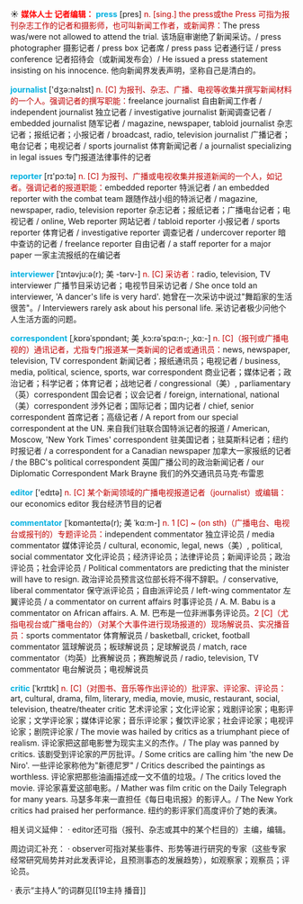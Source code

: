 ☀ <font color="red">**媒体人士 记者编辑：**</font>
<font color="sky blue">**press**</font> [pres] 
<font color="#c00000">n. [sing.] the press或the Press 可指为报刊杂志工作的记者和摄影师，也可叫新闻工作者，或新闻界：</font>The press was/were not allowed to attend the trial. 该场庭审谢绝了新闻采访。/ press photographer 摄影记者 / press box 记者席 / press pass 记者通行证 / press conference 记者招待会（或新闻发布会）/ He issued a press statement insisting on his innocence. 他向新闻界发表声明，坚称自己是清白的。

<font color="sky blue">**journalist**</font> ['dӡə:nəlɪst] 
<font color="#c00000">n. [C] 为报刊、杂志、广播、电视等收集并撰写新闻材料的一个人。强调记者的撰写职能：</font>freelance journalist 自由新闻工作者 / independent journalist 独立记者 / investigative journalist 新闻调查记者 / embedded journalist 随军记者 / magazine, newspaper, tabloid journalist 杂志记者；报纸记者；小报记者 / broadcast, radio, television journalist 广播记者；电台记者；电视记者 / sports journalist 体育新闻记者 / a journalist specializing in legal issues 专门报道法律事件的记者

<font color="sky blue">**reporter**</font> [rɪ'pɔ:tə] 
<font color="#c00000">n. [C] 为报刊、广播或电视收集并报道新闻的一个人，如记者。强调记者的报道职能：</font>embedded reporter 特派记者 / an embedded reporter with the combat team 跟随作战小组的特派记者 / magazine, newspaper, radio, television reporter 杂志记者；报纸记者；广播电台记者；电视记者 / online, Web reporter 网站记者 / tabloid reporter 小报记者 / sports reporter 体育记者 / investigative reporter 调查记者 / undercover reporter 暗中查访的记者 / freelance reporter 自由记者 / a staff reporter for a major paper 一家主流报纸的在编记者
                      
<font color="sky blue">**interviewer**</font> [ˈɪntəvju:ə(r); 美 -tərv-]
<font color="#c00000">n. [C] 采访者：</font>radio, television, TV interviewer 广播节目采访记者；电视节目采访记者 / She once told an interviewer, 'A dancer's life is very hard'. 她曾在一次采访中说过"舞蹈家的生活很苦"。/ Interviewers rarely ask about his personal life. 采访记者极少问他个人生活方面的问题。

<font color="sky blue">**correspondent**</font> [ˌkɒrəˈspɒndənt; 美 ˌkɔ:rəˈspɑ:n-; ˌkɑ:-]
<font color="#c00000">n. [C]（报刊或广播电视的）通讯记者，尤指专门报道某一类新闻的记者或通讯员：</font>news, newspaper, television, TV correspondent 新闻记者；报纸通讯员；电视记者 / business, media, political, science, sports, war correspondent 商业记者；媒体记者；政治记者；科学记者；体育记者；战地记者 / congressional（美）, parliamentary（英）correspondent 国会记者；议会记者 / foreign, international, national（美）correspondent 涉外记者；国际记者；国内记者 / chief, senior correspondent 首席记者；高级记者 / A report from our special correspondent at the UN. 来自我们驻联合国特派记者的报道 / American, Moscow, 'New York Times' correspondent 驻美国记者；驻莫斯科记者；纽约时报记者 / a correspondent for a Canadian newspaper 加拿大一家报纸的记者 / the BBC's political correspondent 英国广播公司的政治新闻记者 / our Diplomatic Correspondent Mark Brayne 我们的外交通讯员马克·布雷恩

<font color="sky blue">**editor**</font> ['edɪtə] 
<font color="#c00000">n. [C] 某个新闻领域的广播电视报道记者（journalist）或编辑：</font>our economics editor 我台经济节目的记者
           
<font color="sky blue">**commentator**</font> [ˈkɒmənteɪtə(r); 美 ˈkɑ:m-]
<font color="#c00000">n. 1 [C] ~ (on sth)（广播电台、电视台或报刊的）专题评论员：</font>independent commentator 独立评论员 / media commentator 媒体评论员 / cultural, economic, legal, news（美）, political, social commentator 文化评论员；经济评论员；法律评论员；新闻评论员；政治评论员；社会评论员 / Political commentators are predicting that the minister will have to resign. 政治评论员预言这位部长将不得不辞职。/ conservative, liberal commentator 保守派评论员；自由派评论员 / left-wing commentator 左翼评论员 / a commentator on current affairs 时事评论员 / A. M. Babu is a commentator on African affairs. A. M. 巴布是一位非洲事务评论员。<font color="#c00000">2 [C]（尤指电视台或广播电台的）（对某个大事件进行现场报道的）现场解说员、实况播音员：</font>sports commentator 体育解说员 / basketball, cricket, football commentator 篮球解说员；板球解说员；足球解说员 / match, race commentator（均英）比赛解说员；赛跑解说员 / radio, television, TV commentator 电台解说员；电视解说员
           
<font color="sky blue">**critic**</font> [ˈkrɪtɪk]
<font color="#c00000">n. [C]（对图书、音乐等作出评论的）批评家、评论家、评论员：</font>art, cultural, drama, film, literary, media, movie, music, restaurant, social, television, theatre/theater critic 艺术评论家；文化评论家；戏剧评论家；电影评论家；文学评论家；媒体评论家；音乐评论家；餐饮评论家；社会评论家；电视评论家；剧院评论家 / The movie was hailed by critics as a triumphant piece of realism. 评论家把这部电影誉为现实主义的杰作。/ The play was panned by critics. 该剧受到评论家的严厉批评。/ Some critics are calling him 'the new De Niro'. 一些评论家称他为"新德尼罗" / Critics described the paintings as worthless. 评论家把那些油画描述成一文不值的垃圾。/ The critics loved the movie. 评论家喜爱这部电影。/ Mather was film critic on the Daily Telegraph for many years. 马瑟多年来一直担任《每日电讯报》的影评人。/ The New York critics had praised her performance. 纽约的影评家们高度评价了她的表演。

相关词义延伸：
· editor还可指（报刊、杂志或其中的某个栏目的）主编，编辑。

周边词汇补充：
· observer可指对某些事件、形势等进行研究的专家（这些专家经常研究局势并对此发表评论，且预测事态的发展趋势），如观察家；观察员；评论员。

· 表示“主持人”的词群见[[19主持 播音]]
